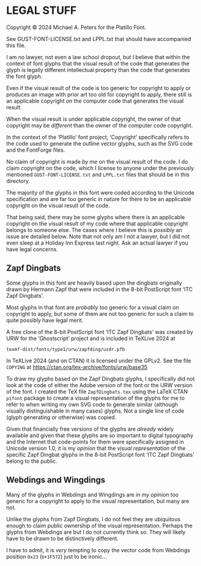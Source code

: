 LEGAL STUFF
===========

Copyright © 2024 Michael A. Peters for the Platillo Font.

See GUST-FONT-LICENSE.txt and LPPL.txt that should have accompanied this file.

I am no lawyer, not even a law school dropout, but I believe that within the
context of font glyphs that the visual result of the code that generates the
glyph is legally different intellectual property than the code that generates
the font glyph.

Even if the visual result of the code is too generic for copyright to apply or
produces an image with prior art too old for copyright to apply, there still is
an applicable copyright on the computer code that generates the visual result.

When the visual result is under applicable copyright, the owner of that
copyright may be *different* than the owner of the computer code copyright.

In the context of the ‘Platillo’ font project, ‘Copyright’ specifically refers
to the code used to generate the outline vector glyphs, such as the SVG code and
the FontForge files.

No claim of copyright is made *by me* on the visual result of the code. I do
claim copyright on the code, which I license to anyone under the previously
mentioned `GUST-FONT-LICENSE.txt` and `LPPL.txt` files that should be in this
directory.

The majority of the glyphs in this font were coded according to the Unicode
specification and are far too generic in nature for there to be an applicable
copyright on the visual result of the code.

That being said, there may be some glyphs where there is an applicable
copyright on the visual result of my code where that applicable copyright
belongs to someone else. The cases where I believe this is *possibly* an issue
are detailed below. Note that not only am I not a lawyer, but I did not even
sleep at a Holiday Inn Express last night. Ask an actual lawyer if you have
legal concerns.


Zapf Dingbats
-------------

Some glyphs in this font are heavily based upon the dingbats originally drawn by
Hermann Zapf that were included in the 8-bit PostScript font ‘ITC Zapf
Dingbats’.

Most glyphs in that font are *probably* too generic for a visual claim on
copyright to apply, but some of them are not too generic for such a claim to
quite possibly have legal merit.

A free clone of the 8-bit PostScript font ‘ITC Zapf Dingbats’ was created by URW
for the ‘Ghostscript’ project and is included in TeXLive 2024 at

    texmf-dist/fonts/type1/urw/zapfding/uzdr.pfb

In TeXLive 2024 (and on CTAN) it is licensed under the GPLv2. See the file
`COPYING` at https://ctan.org/tex-archive/fonts/urw/base35

To draw my glyphs based on the Zapf Dingbats glyphs, I specifically did not look
at the code of either the Adobe version of the font or the URW version of the
font. I created the TeX file `ZapfDingbats.tex` using the LaTeX CTAN `pifont`
package to create a visual representation of the glyphs for me to refer to when
writing my own SVG code to generate similar (although visually distinguishable
in many cases) glyphs. Not a single line of code (glyph generating or otherwise)
was copied.

Given that financially free versions of the glyphs are *already* widely
available and given that these glyphs are so important to digital typography and
the Internet that code-points for them were specifically assigned in Unicode
version 1.0, it is my *opinion* that the *visual representation* of the specific
Zapf Dingbat glyphs in the 8-bit PostScript font ‘ITC Zapf Dingbats’ belong to
the public.


Webdings and Wingdings
----------------------

Many of the glyphs in Webdings and Wingdings are *in my opinion* too generic for
a copyright to apply to the visual representation, but many are not.

Unlike the glyphs from Zapf Dingbats, I do not feel they are ubiquitous enough
to claim public ownership of the visual representation. Perhaps the glyphs from
Webdings are but I do not currently think so. They will likely have to be drawn
to be distinctively different.

I have to admit, it is *very* tempting to copy the vector code from Webdings
position `0x23` (`U+1F572`) just to be ironic...











